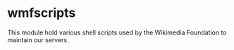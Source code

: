 # wmfscripts #

This module hold various shell scripts used by the Wikimedia Foundation
to maintain our servers.



